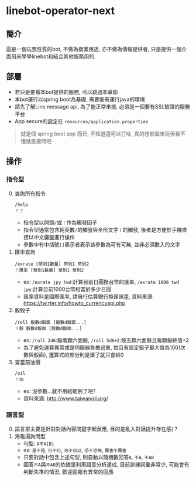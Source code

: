 # linebot-operator-next
## 簡介
這是一個玩票性質的bot, 不做為商業用途, 亦不做為情報提供者, 只是提供一個介面用來學學linebot和結合其他服務用的.

## 部屬
- 若只是要看本bot提供的服務, 可以跳過本章節
- 本bot運行以spring boot為基礎, 需要能有運行java的環境
- 請先了解Line message api, 為了能正常串接, 必須是一個要有SSL驗證的服務平台
- App secure的設定在 `resources/application.properties`
> 就是個 spring boot app 而已, 不知道還可以打啥, 真的想部屬來玩但看不懂就直接問吧

## 操作
### 指令型
0. 查詢所有指令
    ```
    /help
    ！？
    ```
    - 指令型以開頭`/`或`！`作為觸發因子
    - 指令型通常包含純英數`/`的觸發與全形文字`！`的觸發, 後者是方便於手機直接以中文鍵盤進行操作
    - 參數中有中括號`[]`表示者表示該參數為可有可無, 並非必須數入的文字
1. 匯率查詢
    ```
    /exrate [幣別1數量] 幣別1 幣別2
    ！匯率 [幣別1數量] 幣別1 幣別2
    ```
    - ex: `/exrate jpy twd`:計算目前日圓換台幣的匯率, `/exrate 1000 twd jpy`:計算目前1000台幣相當於多少日圓
    - 匯率資料是國際匯率, 請自行估算銀行換匯誤差, 資料來源: https://tw.rter.info/howto_currencyapi.php
2. 骰骰子
    ```
    /roll 骰數d骰面 [骰數d骰面...]
    ！骰 骰數d骰面 [骰數d骰面...]
    ````
    - ex: `/roll 2d6`:骰兩顆六面骰, `/roll 5d6+2`:骰五顆六面骰且每顆骰終值+2
    - 為了避免運算異常或是伺服器負擔過重, 姑且有設定骰子最大值為100(次數與骰面), 運算式的部分則是爆了就只會給0
3. 查當前油價
    ```
    /oil
    ！油
    ```
    - ex: 沒參數...就不用給範例了吧?
    - 資料來源: http://www.taiwanoil.org/
### 語言型
0. 語言型主要是針對對話內容關鍵字起反應, 目的是亂入對話提升存在感( ?
1. 海龜湯詢問型
    - 句型: `A不A[B]`
    - ex: `是不是`, `行不行`, `可不可以`, `恐不恐怖`, `厲害不厲害`
    - 只要對話中包含上述句型, 則自動以隨機數回答`A`, `不A`, `不AB`
    - 回答`不A`與`不AB`的依據是利用語意分析達成, 目前訓練詞彙非常少, 可能會有判斷失準的情況, 歡迎回報有異常的回應
